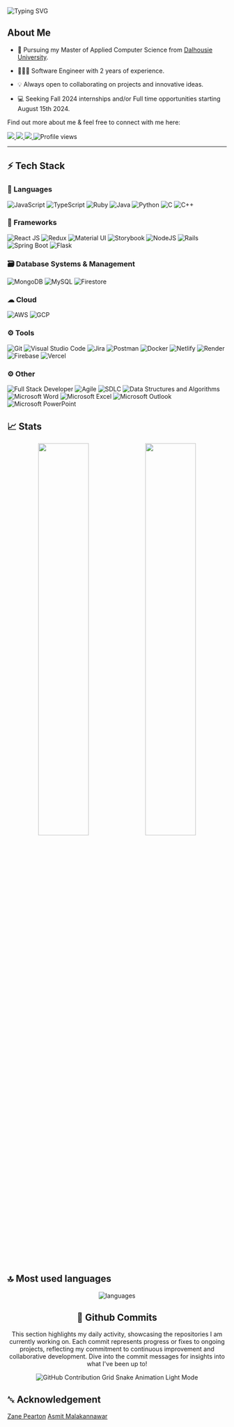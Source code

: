 <div>
		<img src="https://readme-typing-svg.herokuapp.com?font=Jetbrains+mono&size=40&duration=3000&color=33FF33&center=true&vCenter=true&width=635&lines=Hey..+I'm+Yashkumar+Khorja;This+is..;..my+Github..;" alt="Typing SVG"/>
	
</div>

## About Me
* 📖 Pursuing my Master of Applied Computer Science from [Dalhousie University](https://www.dal.ca/academics/programs/graduate/applied-computer-science.html). 

* 🧑🏻‍💻 Software Engineer with 2 years of experience. 

* 💡 Always open to collaborating on projects and innovative ideas. 

* 💻 Seeking Fall 2024 internships and/or Full time opportunities starting August 15th 2024.

Find out more about me & feel free to connect with me here:

<p align="left">
	<a href="https://www.linkedin.com/in/yash-khorja">
		<img src="https://img.shields.io/badge/LinkedIn-0077B5?style=for-the-badge&logo=linkedin&logoColor=white" />
	</a>
    	<a href="mailto:ys944579@dal.ca">
		<img src="https://img.shields.io/badge/Gmail-D14836?style=for-the-badge&logo=gmail&logoColor=white" />
	</a>
	<a href="https://yash-khorja.netlify.app">
		<img src="https://img.shields.io/badge/portfolio-1AA260?style=for-the-badge&logo=About.me&logoColor=white" />
	</a>
	<img src="https://komarev.com/ghpvc/?username=Yola21&style=for-the-badge" alt="Profile views" />
</p>

---

## ⚡ Tech Stack

### 🚀 Languages

![JavaScript](https://img.shields.io/badge/JavaScript-F7DF1E?style=for-the-badge&logo=javascript&logoColor=white)
![TypeScript](https://img.shields.io/badge/TypeScript-007ACC?style=for-the-badge&logo=typescript&logoColor=white)
![Ruby](https://img.shields.io/badge/Ruby-CC0000?style=for-the-badge&logo=ruby&logoColor=white)
![Java](https://img.shields.io/badge/Java-ED8B00?style=for-the-badge&logo=openjdk&logoColor=white)
![Python](https://img.shields.io/badge/Python-3776AB?style=for-the-badge&logo=python&logoColor=white)
![C](https://img.shields.io/badge/C-00599C?style=for-the-badge&logo=c&logoColor=white)
![C++](https://img.shields.io/badge/C%2B%2B-00599C?style=for-the-badge&logo=c%2B%2B&logoColor=white)

### 🧩 Frameworks

![React JS](https://img.shields.io/badge/React_JS-61DAFB?style=for-the-badge&logo=react&logoColor=white)
![Redux](https://img.shields.io/badge/redux-%23593d88.svg?style=for-the-badge&logo=redux&logoColor=white)
![Material UI](https://img.shields.io/badge/Material%20UI-007FFF?style=for-the-badge&logo=mui&logoColor=white)
![Storybook](https://img.shields.io/badge/-Storybook-FF4785?style=for-the-badge&logo=storybook&logoColor=white)
![NodeJS](https://img.shields.io/badge/node.js-6DA55F?style=for-the-badge&logo=node.js&logoColor=white)
![Rails](https://img.shields.io/badge/Rails-CC0000?style=for-the-badge&logo=ruby-on-rails&logoColor=white)
![Spring Boot](https://img.shields.io/badge/Spring_Boot-6DB33F?style=for-the-badge&logo=spring-boot&logoColor=white)
![Flask](https://img.shields.io/badge/flask-%23000.svg?style=for-the-badge&logo=flask&logoColor=white)

### 🗃️ Database Systems & Management

![MongoDB](https://img.shields.io/badge/mongoDB-47A248?style=for-the-badge&logo=MongoDB&logoColor=white)
![MySQL](https://img.shields.io/badge/MySQL-4479A1?style=for-the-badge&logo=mysql&logoColor=white)
![Firestore](https://img.shields.io/badge/firestore-ffca28?style=for-the-badge&logo=firebase&logoColor=black)


### ☁ Cloud
![AWS](https://img.shields.io/badge/AWS-FF9900?style=for-the-badge&logo=amazonaws&logoColor=white)
![GCP](https://img.shields.io/badge/Google_Cloud-4285F4?style=for-the-badge&logo=google-cloud&logoColor=white)

### ⚙️ Tools

![Git](https://img.shields.io/badge/Git-F05032?style=for-the-badge&logo=git&logoColor=white)
![Visual Studio Code](https://img.shields.io/badge/Visual%20Studio%20Code-0078d7.svg?style=for-the-badge&logo=visual-studio-code&logoColor=white)
![Jira](https://img.shields.io/badge/Jira-0052CC?style=for-the-badge&logo=jira&logoColor=white)
![Postman](https://img.shields.io/badge/Postman-FF6C37?style=for-the-badge&logo=postman&logoColor=white)
![Docker](https://img.shields.io/badge/Docker-2496ED?style=for-the-badge&logo=docker&logoColor=white)
![Netlify](https://img.shields.io/badge/netlify-%23000000.svg?style=for-the-badge&logo=netlify&logoColor=#00C7B7)
![Render](https://img.shields.io/badge/Render-%46E3B7.svg?style=for-the-badge&logo=render&logoColor=white)
![Firebase](https://img.shields.io/badge/firebase-%23039BE5.svg?style=for-the-badge&logo=firebase)
![Vercel](https://img.shields.io/badge/vercel-%23000000.svg?style=for-the-badge&logo=vercel&logoColor=white)

### ⚙️ Other

![Full Stack Developer](https://img.shields.io/badge/Full_Stack_Developer-%46E3B7.svg?style=for-the-badge)
![Agile](https://img.shields.io/badge/Agile-2B579A?style=for-the-badge)
![SDLC](https://img.shields.io/badge/SDLC-000000?style=for-the-badge&logo=code&logoColor=white)
![Data Structures and Algorithms](https://img.shields.io/badge/Data_Structures_and_Algorithms-FF9900?style=for-the-badge)
![Microsoft Word](https://img.shields.io/badge/Microsoft_Word-2B579A?style=for-the-badge&logo=microsoft-word&logoColor=white)
![Microsoft Excel](https://img.shields.io/badge/Microsoft_Excel-217346?style=for-the-badge&logo=microsoft-excel&logoColor=white)
![Microsoft Outlook](https://img.shields.io/badge/Microsoft_Outlook-0078D4?style=for-the-badge&logo=microsoft-outlook&logoColor=white)
![Microsoft PowerPoint](https://img.shields.io/badge/Microsoft_PowerPoint-B7472A?style=for-the-badge&logo=microsoft-powerpoint&logoColor=white)


## 📈 Stats

<p align="center">
  <img width="48%" src="https://github-readme-stats.vercel.app/api?username=yola21&show_icons=true&hide_border=true\&rank_icon=github" />
  <img width="48%" src="https://github-readme-streak-stats.herokuapp.com/?user=yola21&hide_border=true" />
</p>


## 🔝 Most used languages

<p align="center">
  <img alt="languages" src="https://github-readme-stats.vercel.app/api/top-langs/?username=yola21&layout=compact&hide_border=true" />
</p>


 <div align="center">
  <h2>🚀 Github Commits</h2>
    <p>This section highlights my daily activity, showcasing the repositories I am currently working on. Each commit represents progress or fixes to ongoing projects, reflecting my commitment to continuous improvement and collaborative development. Dive into the commit messages for insights into what I've been up to!</p>
<!--   <img src="https://raw.githubusercontent.com/yola21/yola21/output/github-contribution-grid-snake-dark.svg#gh-dark-mode-only" alt="GitHub Contribution Grid Snake Animation Dark Mode"/> -->
  <img src="https://raw.githubusercontent.com/yola21/yola21/output/github-contribution-grid-snake.svg#gh-light-mode-only" alt="GitHub Contribution Grid Snake Animation Light Mode"/>
</div>

## ␆ Acknowledgement
[Zane Pearton](https://github.com/ZanePearton/ZanePearton)
[Asmit Malakannawar](https://github.com/asmitbm/asmitbm)
